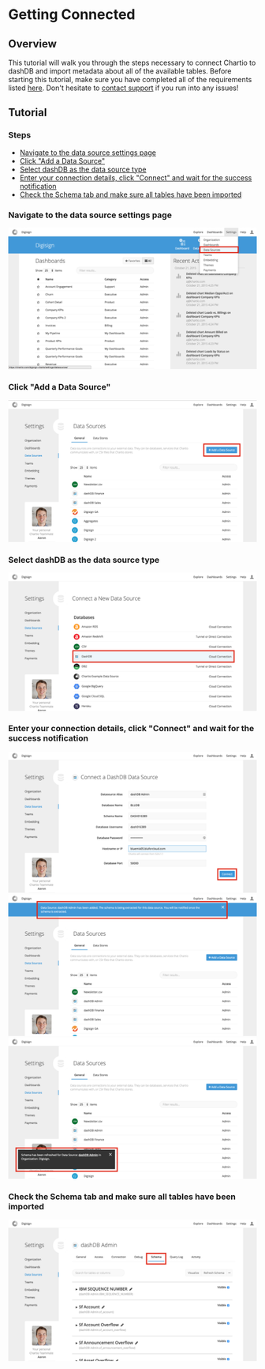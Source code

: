 # Getting Connected


## Overview
This tutorial will walk you through the steps necessary to connect Chartio to dashDB and import
metadata about all of the available tables. Before starting this tutorial, make sure you have
completed all of the requirements listed [here](../README.md#requirements). Don't hesitate to
[contact support](../support/README.md) if you run into any issues!


## Tutorial

### Steps
- [Navigate to the data source settings page](#navigate-to-the-data-source-settings-page)
- [Click "Add a Data Source"](#click-add-a-data-source)
- [Select dashDB as the data source type](#select-dashdb-as-the-data-source-type)
- [Enter your connection details, click "Connect" and wait for the success notification](#enter-your-connection-details-click-connect-and-wait-for-the-success-notification)
- [Check the Schema tab and make sure all tables have been imported](#check-the-schema-tab-and-make-sure-all-tables-have-been-imported)

### Navigate to the data source settings page
![Navigate to the data source settings page](./img/00-settings-dropdown.png)

### Click "Add a Data Source"
![Click "Add a Data Source"](./img/01-settings.png)

### Select dashDB as the data source type
![Select dashDB as the data source type](./img/02-new-data-source.png)

### Enter your connection details, click "Connect" and wait for the success notification
![Enter your connection details](./img/03-connection-details.png)
![Click "Connect"](./img/04-connect.png)
![Wait for the success notification](./img/05-success-notification.png)

### Check the Schema tab and make sure all tables have been imported
![Wait for success notification and check the Schema tab](./img/06-schema.png)
